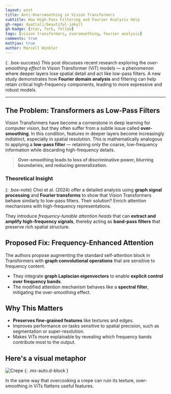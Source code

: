 ```yaml
---
layout: post
title: Anti-Oversmoothing in Vision Transformers
subtitle: How High-Pass Filtering and Fourier Analysis Help
gh-repo: daattali/beautiful-jekyll
gh-badge: [star, fork, follow]
tags: [vision transformers, oversmoothing, fourier analysis]
comments: true
mathjax: true
author: Marcell Winkler
---
```


{: .box-success}
This post discusses recent research exploring the *over-smoothing effect* in Vision Transformer (ViT) models — a phenomenon where deeper layers lose spatial detail and act like low-pass filters. A new study demonstrates how **Fourier domain analysis** and filtering can help retain critical high-frequency components, leading to more expressive and robust models.

---

## The Problem: Transformers as Low-Pass Filters

Vision Transformers have become a cornerstone in deep learning for computer vision, but they often suffer from a subtle issue called **over-smoothing**. In this condition, features in deeper layers become increasingly indistinct, especially in spatial resolution. This is mathematically analogous to applying a **low-pass filter** — retaining only the coarse, low-frequency information while discarding high-frequency details.

> **Over-smoothing leads to loss of discriminative power, blurring boundaries, and reducing generalization.**

### Theoretical Insight

{: .box-note}
Choi et al. (2024) offer a detailed analysis using **graph signal processing** and **Fourier transforms** to show that Vision Transformers behave similarly to low-pass filters. Their solution? Enrich attention mechanisms with high-frequency representations.

They introduce *frequency-tunable attention heads* that can **extract and amplify high-frequency signals**, thereby acting as **band-pass filters** that preserve rich spatial structure.

## Proposed Fix: Frequency-Enhanced Attention

The authors propose augmenting the standard self-attention block in Transformers with **graph convolutional operations** that are sensitive to frequency content.

- They integrate **graph Laplacian eigenvectors** to enable **explicit control over frequency bands**.
- The modified attention mechanism behaves like a **spectral filter**, mitigating the over-smoothing effect.

## Why This Matters

- **Preserves fine-grained features** like textures and edges.
- Improves performance on tasks sensitive to spatial precision, such as segmentation or super-resolution.
- Makes ViTs more explainable by revealing which frequency bands contribute most to the output.

## Here's a visual metaphor

![Crepe](https://beautifuljekyll.com/assets/img/crepe.jpg)
{: .mx-auto.d-block }

In the same way that overcooking a crepe can ruin its texture, over-smoothing in ViTs flattens useful features.
